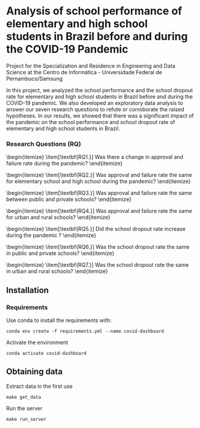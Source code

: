 # Analysis of school performance of elementary and high school students in Brazil before and during the COVID-19 Pandemic
Project for the Specialization and Residence in Engineering and Data Science at the Centro de Informática - Universidade Federal de Pernambuco/Samsung

In this project, we analyzed the school performance and the school dropout rate for elementary and high school students in Brazil before and during the COVID-19 pandemic. We also developed an exploratory data analysis to answer our seven research questions to refute or corroborate the raised hypotheses. In our results, we showed that there was a significant impact of the pandemic on the school performance and school dropout rate of elementary and high school students in Brazil.

### Research Questions (RQ)

\begin{itemize}
    \item[\textbf{RQ1.}] Was there a change in approval and failure rate during the pandemic?
\end{itemize}

\begin{itemize}
    \item[\textbf{RQ2.}] Was approval and failure rate the same for elementary school and high school during the pandemic?
\end{itemize}

\begin{itemize}
    \item[\textbf{RQ3.}] Was approval and failure rate the same between public and private schools?
\end{itemize}

\begin{itemize}
    \item[\textbf{RQ4.}] Was approval and failure rate the same for urban and rural schools?
\end{itemize}

\begin{itemize}
    \item[\textbf{RQ5.}] Did the school dropout rate increase during the pandemic ?
\end{itemize}

\begin{itemize}
    \item[\textbf{RQ6.}] Was the school dropout rate the same in public and private schools?
\end{itemize}

\begin{itemize}
    \item[\textbf{RQ7.}] Was the school dropout rate the same in urban and rural schools?
\end{itemize}

## Installation


### Requirements

Use conda to install the requirements with:


```
conda env create -f requirements.yml --name covid-dashboard 
```

Activate the environment

```
conda activate covid-dashboard
```

## Obtaining data

Extract data in the first use

```
make get_data
```

Run the server

```
make run_server 
```
